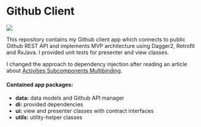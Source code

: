# Github Client
![](https://i.imgur.com/dV87vv7.png)

This repository contains my Github client app which connects to public Github REST API and implements MVP architecture using Dagger2, Retrofit and RxJava. I provided unit tests for presenter and view classes.

I changed the approach to dependency injection after reading an article about [Activities Subcomponents Multibinding](https://medium.com/azimolabs/activities-subcomponents-multibinding-in-dagger-2-85d6053d6a95).

#### Contained app packages:
  - **data:** data models and Github API manager
  - **di:** provided dependencies
  - **ui:** view and presenter classes with contract interfaces
  - **utils:** utility-helper classes
